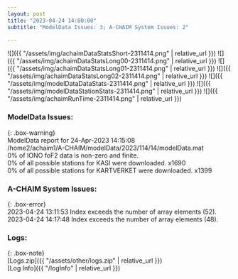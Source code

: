 ```yaml
---
layout: post
title: "2023-04-24 14:00:00"
subtitle: "ModelData Issues: 3; A-CHAIM System Issues: 2"

---
```


![]({{ "/assets/img/achaimDataStatsShort-2311414.png" | relative_url }})
![]({{ "/assets/img/achaimDataStatsLong00-2311414.png" | relative_url }})
![]({{ "/assets/img/achaimDataStatsLong01-2311414.png" | relative_url }})
![]({{ "/assets/img/achaimDataStatsLong02-2311414.png" | relative_url }})
![]({{ "/assets/img/modelDataDataStats-2311414.png" | relative_url }})
![]({{ "/assets/img/modelDataStationStats-2311414.png" | relative_url }})
![]({{ "/assets/img/achaimRunTime-2311414.png" | relative_url }})


### ModelData Issues:  
  
{: .box-warning}  
 ModelData report for 24-Apr-2023 14:15:08   
 /home2/achaim1/A-CHAIM/modelData/2023/114/14/modelData.mat   
 0% of IONO foF2 data is non-zero and finite.   
 0% of all possible stations for KASI were downloaded. x1690   
 0% of all possible stations for KARTVERKET were downloaded. x1399   
  
### A-CHAIM System Issues:  
  
{: .box-error}  
2023-04-24 13:11:53 Index exceeds the number of array elements (52).  
2023-04-24 14:17:48 Index exceeds the number of array elements (48).  

### Logs:  
  
{: .box-note}  
[Logs.zip]({{ "/assets/other/logs.zip" | relative_url }})  
[Log Info]({{ "/logInfo" | relative_url }})  
